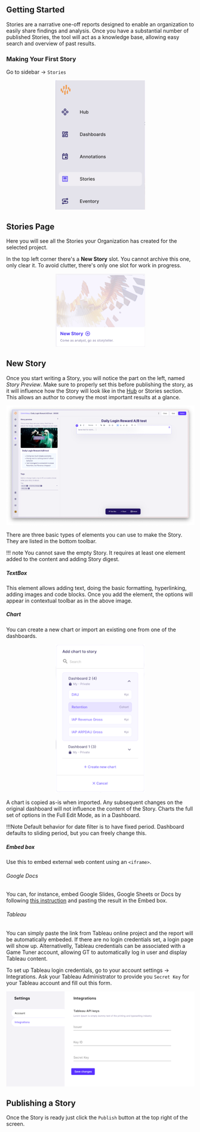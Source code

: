 ## Getting Started

Stories are a narrative one-off reports designed to enable an organization to easily share findings and analysis. Once you have a substantial number of published Stories, the tool will act as a knowledge base, allowing easy search and overview of past results.

### Making Your First Story

Go to sidebar -> `Stories`

<center><img src="../assets/Stories/sidebar.png" alt="sidebar" width="240"/></center>

## Stories Page

Here you will see all the Stories your Organization has created for the selected project. 

In the top left corner there's a __New Story__ slot. You cannot archive this one, only clear it. To avoid clutter, there's only one slot for work in progress. 

<center><img src="../assets/Stories/new_story.png" alt="dashboard_options" width="240"/></center>

## New Story

Once you start writing a Story, you will notice the part on the left, named _Story Preview_. Make sure to properly set this before publishing the story, as it will influence how the Story will look like in the [Hub](./Hub.md) or Stories section. This allows an author to convey the most important results at a glance.

<center><img src="../assets/Stories/story_editor.png" alt="dashboard_options" width="900"/></center>

There are three basic types of elements you can use to make the Story. They are listed in the bottom toolbar.

!!! note
    You cannot save the empty Story. It requires at least one element added to the content and adding Story digest.

##### TextBox

This element allows adding text, doing the basic formatting, hyperlinking, adding images and code blocks. Once you add the element, the options will appear in contextual toolbar as in the above image.

##### Chart

You can create a new chart or import an existing one from one of the dashboards.

<center><img src="../assets/Stories/chart_selector.png" alt="dashboard_options" width="240"/></center>

A chart is copied as-is when imported. Any subsequent changes on the original dashboard will not influence the content of the Story. Charts the full set of options in the Full Edit Mode, as in a Dashboard. 

!!!Note
    Default behavior for date filter is to have fixed period. Dashboard defaults to sliding period, but you can freely change this.

##### Embed box

Use this to embed external web content using an `<iframe>`.

###### Google Docs

You can, for instance, embed Google Slides, Google Sheets or Docs by following [this instruction](https://support.google.com/docs/answer/183965?hl=en&co=GENIE.Platform%3DDesktop) and pasting the result in the Embed box.

###### Tableau

You can simply paste the link from Tableau online project and the report will be automatically embeded. If there are no login credentials set, a login page will show up. Alternativelly, Tableau credentials can be associated with a Game Tuner account, allowing GT to automatically log in user and display Tableau content.

To set up Tableau login credentials, go to your account settings -> Integrations. Ask your Tableau Administrator to provide you `Secret Key` for your Tableau account and fill out this form.

<center><img src="../assets/Stories/integration_settings.png" alt="dashboard_options" width="600"/></center>

## Publishing a Story

Once the Story is ready just click the `Publish` button at the top right of the screen.